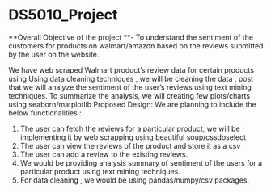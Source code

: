 # DS5010_Project

**Overall Objective of the project **- To understand the sentiment of the customers for products on walmart/amazon based on the reviews submitted by the user on the website.



We have web scraped Walmart product’s review data for certain products using 
Using data cleaning techniques , we will be cleaning the data , post that we will analyze the sentiment of the user’s reviews using text mining techniques.
To summarize the analysis, we will creating few plots/charts using seaborn/matplotlib
Proposed Design:
We are planning to include the below functionalities :
1. The user can fetch the reviews for a particular product, we will be implementing it by web scrapping using beautiful soup/cssdoselect
2. The user can view the reviews of the product and store it as a csv
3. The user can add a review to the existing reviews.
4. We would be providing analysis summary of sentiment of the users for a particular product using text mining techniques.
5. For data cleaning , we would be using pandas/numpy/csv packages.
